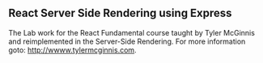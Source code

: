 <h2>React Server Side Rendering using Express</h2>

The Lab work for the React Fundamental course taught by Tyler McGinnis and reimplemented in the Server-Side Rendering.
For more information goto: http://wwww.tylermcginnis.com.
